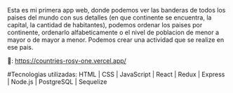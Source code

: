 

Esta es mi primera app web, donde podemos ver las banderas de todos los paises del mundo con sus detalles (en que continente se encuentra, la capital, la cantidad de habitantes), podemos ordenar los paises por continente, ordenarlo alfabeticamente o el nivel de poblacion de menor a mayor o de mayor a menor. Podemos crear una actividad que se realize en ese pais.

: https://countries-rosy-one.vercel.app/

#Tecnologias utilizadas: HTML | CSS | JavaScript | React | Redux | Express | Node.js | PostgreSQL | Sequelize 
